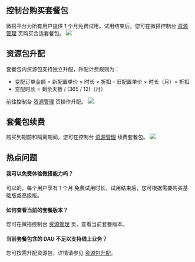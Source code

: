 ## 控制台购买套餐包[](id:buy)

微搭平台为所有用户提供 1 个月免费试用。试用结束后，您可在微搭控制台 [资源管理](https://console.cloud.tencent.com/lowcode/resource/index) 页购买合适套餐包。
![](https://qcloudimg.tencent-cloud.cn/raw/d0462cf5151775ba7156ff92a97bb7c5.png)

## 资源包升配[](id:upgradeEnv)

套餐包内资源包支持独立升配，升配计费规则为：

- 变配订单金额 = 新配置单价 × 时长 × 折扣 - 旧配置单价 × 时长（月）× 折扣
- 变配时长 = 剩余天数 / (365 / 12)（月）

前往控制台 [资源管理](https://console.cloud.tencent.com/lowcode/resource/index) 页操作升配。
![](https://qcloudimg.tencent-cloud.cn/raw/61a7738b5198d11ac834b8dd6e31a17a.png)

## 套餐包续费[](id:renew)

购买到期前和隔离期间，您可在控制台 [资源管理](https://console.cloud.tencent.com/lowcode/resource/index) 续费套餐包。
![](https://qcloudimg.tencent-cloud.cn/raw/f8605f90fa5a14a639c6eb6937b8f69f.png)

## 热点问题[](id:hot)

#### 我可以免费体验微搭能力吗？

可以的，每个用户享有 1 个月 免费试用时长，试用结束后，您可根据需要购买基础版或高级版。

#### 如何查看当前的套餐版本？

您可在微搭控制台 [资源管理](https://console.cloud.tencent.com/lowcode/resource/index) 页，查看当前套餐版本。

#### 当前套餐包含的 DAU 不足以支持线上业务？

您可按需升配资源包，详情请参见 [资源包升配](#upgradeEnv)。
